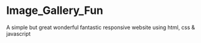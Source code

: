 # Image_Gallery_Fun
A simple but great wonderful fantastic responsive website using html, css &amp; javascript
